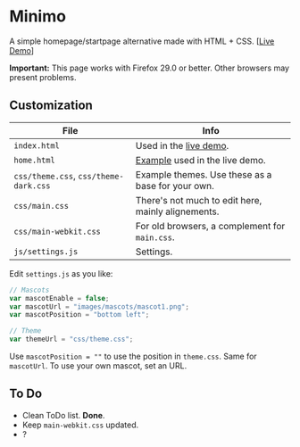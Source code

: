 Minimo
=======
A simple homepage/startpage alternative made with HTML + CSS. [[Live Demo](http://jackosdev.github.io/Minimo-Homepage/)]  

**Important:** This page works with Firefox 29.0 or better. Other browsers may present problems.

Customization
-------------
| File                  | Info |
|-----------------------|------|
| `index.html`          | Used in the [live demo](http://jackosdev.github.io/Minimo-Homepage/). |
| `home.html`           | [Example](http://jackosdev.github.io/Minimo-Homepage/home.html) used in the live demo. |
| `css/theme.css`, `css/theme-dark.css` | Example themes. Use these as a base for your own. |
| `css/main.css`        | There's not much to edit here, mainly alignements. |
| `css/main-webkit.css` | For old browsers, a complement for `main.css`.  |
| `js/settings.js`        | Settings. | 

Edit `settings.js` as you like: 
```javascript
// Mascots
var mascotEnable = false;
var mascotUrl = "images/mascots/mascot1.png";
var mascotPosition = "bottom left";

// Theme
var themeUrl = "css/theme.css";
```
Use `mascotPosition = ""` to use the position in `theme.css`. Same for `mascotUrl`.
To use your own mascot, set an URL.

To Do
-----
* Clean ToDo list. **Done**.
* Keep `main-webkit.css` updated.
* ?